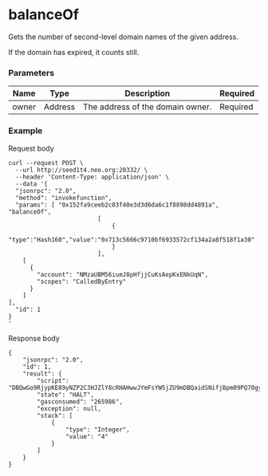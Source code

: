 # balanceOf

Gets the number of second-level domain names of the given address. 

If the domain has expired, it counts still.



### Parameters

| Name  | Type    | Description                      | Required |
| ----- | ------- | -------------------------------- | -------- |
| owner | Address | The address of the domain owner. | Required |

### Example

Request body

```json5
curl --request POST \
  --url http://seed1t4.neo.org:20332/ \
  --header 'Content-Type: application/json' \
  --data '{
  "jsonrpc": "2.0",
  "method": "invokefunction",
  "params": [ "0x152fa9ceeb2c83f40e3d3d6da6c1f8898dd4891a", "balanceOf",
                         [
                             {
                                 "type":"Hash160","value":"0x713c5666c9710bf6933572cf134a2a8f518f1a30"
                             }
                         ],
    [
      {
        "account": "NMzaUBM56iumJ8pHfjjCuKsAepKxENkUqN",
        "scopes": "CalledByEntry"
      }
    ]
],
  "id": 1
}
'
```

Response body

```json5
{
    "jsonrpc": "2.0",
    "id": 1,
    "result": {
        "script": "DBQwGo9RjypKE89yNZP2C3HJZlY8cRHAHwwJYmFsYW5jZU9mDBQaidSNifjBpm09PQ70gyzrzqkvFUFifVtS",
        "state": "HALT",
        "gasconsumed": "265986",
        "exception": null,
        "stack": [
            {
                "type": "Integer",
                "value": "4"
            }
        ]
    }
}
```
